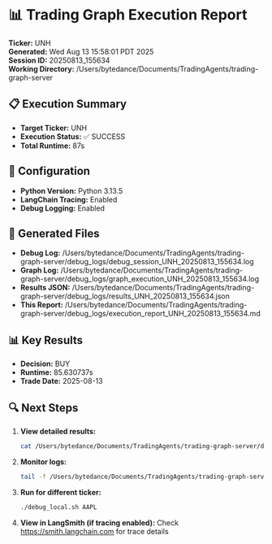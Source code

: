 # 📊 Trading Graph Execution Report

**Ticker:** UNH  
**Generated:** Wed Aug 13 15:58:01 PDT 2025  
**Session ID:** 20250813_155634  
**Working Directory:** /Users/bytedance/Documents/TradingAgents/trading-graph-server

## 📋 Execution Summary

- **Target Ticker:** UNH
- **Execution Status:** ✅ SUCCESS
- **Total Runtime:** 87s

## 🔧 Configuration

- **Python Version:** Python 3.13.5
- **LangChain Tracing:** Enabled
- **Debug Logging:** Enabled

## 📂 Generated Files

- **Debug Log:** /Users/bytedance/Documents/TradingAgents/trading-graph-server/debug_logs/debug_session_UNH_20250813_155634.log
- **Graph Log:** /Users/bytedance/Documents/TradingAgents/trading-graph-server/debug_logs/graph_execution_UNH_20250813_155634.log  
- **Results JSON:** /Users/bytedance/Documents/TradingAgents/trading-graph-server/debug_logs/results_UNH_20250813_155634.json
- **This Report:** /Users/bytedance/Documents/TradingAgents/trading-graph-server/debug_logs/execution_report_UNH_20250813_155634.md

## 📊 Key Results

- **Decision:** BUY
- **Runtime:** 85.630737s
- **Trade Date:** 2025-08-13

## 🔍 Next Steps

1. **View detailed results:**
   ```bash
   cat /Users/bytedance/Documents/TradingAgents/trading-graph-server/debug_logs/results_UNH_20250813_155634.json | jq .
   ```

2. **Monitor logs:**
   ```bash
   tail -f /Users/bytedance/Documents/TradingAgents/trading-graph-server/debug_logs/graph_execution_UNH_20250813_155634.log
   ```

3. **Run for different ticker:**
   ```bash
   ./debug_local.sh AAPL
   ```

4. **View in LangSmith (if tracing enabled):**
   Check https://smith.langchain.com for trace details

